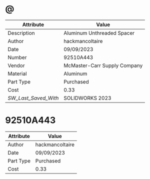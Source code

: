 # @
| Attribute | Value |
| ---  | ---     |
| Description | Aluminum Unthreaded Spacer |
| Author | hackmancoltaire |
| Date | 09/09/2023 |
| Number | 92510A443 |
| Vendor | McMaster-Carr Supply Company |
| Material | Aluminum |
| Part Type | Purchased |
| Cost | 0.33 |
| _SW_Last_Saved_With_ | SOLIDWORKS 2023 |
# 92510A443
| Attribute | Value |
| ---  | ---     |
| Author | hackmancoltaire |
| Date | 09/09/2023 |
| Part Type | Purchased |
| Cost | 0.33 |
